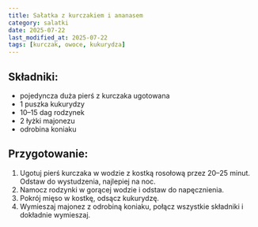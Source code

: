 ```yaml
---
title: Sałatka z kurczakiem i ananasem
category: salatki
date: 2025-07-22
last_modified_at: 2025-07-22
tags: [kurczak, owoce, kukurydza]
---
```


## Składniki:
 - pojedyncza duża pierś z kurczaka ugotowana
 - 1 puszka kukurydzy
 - 10–15 dag rodzynek
 - 2 łyżki majonezu
 - odrobina koniaku

## Przygotowanie:
1. Ugotuj pierś kurczaka w wodzie z kostką rosołową przez 20–25 minut. Odstaw do wystudzenia, najlepiej na noc.
2. Namocz rodzynki w gorącej wodzie i odstaw do napęcznienia.
3. Pokrój mięso w kostkę, odsącz kukurydzę.
4. Wymieszaj majonez z odrobiną koniaku, połącz wszystkie składniki i dokładnie wymieszaj.
